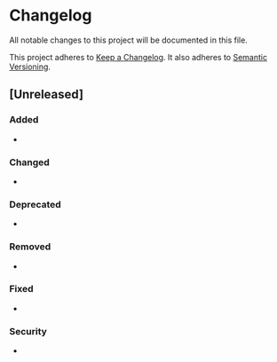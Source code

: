 # Changelog

All notable changes to this project will be documented in this file.

This project adheres to [Keep a Changelog](https://keepachangelog.com/en/1.0.0/).
It also adheres to [Semantic Versioning](https://semver.org/spec/v2.0.0.html).

## [Unreleased]

### Added

-

### Changed

-

### Deprecated

-

### Removed

-

### Fixed

-

### Security

-
